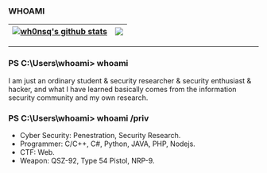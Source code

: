 ### WHOAMI

<!--
**wh0nsq/wh0nsq** is a ✨ _special_ ✨ repository because its `README.md` (this file) appears on your GitHub profile.

Here are some ideas to get you started:

- 🔭 I’m currently working on ...
- 🌱 I’m currently learning ...
- 👯 I’m looking to collaborate on ...
- 🤔 I’m looking for help with ...
- 💬 Ask me about ...
- 📫 How to reach me: ...
- 😄 Pronouns: ...
- ⚡ Fun fact: ...
-->
| <a href="https://github.com/anuraghazra/github-readme-stats"><img align="center" src="https://github-readme-stats.vercel.app/api?username=wh0nsq&show_icons=true&include_all_commits=true&theme=tokyonight&hide_border=true&hide=contribs" alt="wh0nsq's github stats" /></a> | <a href="https://github.com/anuraghazra/github-readme-stats"><img align="center" src="https://github-readme-stats.vercel.app/api/top-langs/?username=wh0nsq&layout=compact&theme=onedark&hide_border=true" /></a> |
| ------------- | ------------- |
---
### PS C:\Users\whoami> whoami
I am just an ordinary student & security researcher & security enthusiast & hacker, and what I have learned basically comes from the information security community and my own research.
### PS C:\Users\whoami> whoami /priv
- Cyber Security: Penestration, Security Research.
- Programmer: C/C++, C#, Python, JAVA, PHP, Nodejs.
- CTF: Web.
- Weapon: QSZ-92, Type 54 Pistol, NRP-9.
